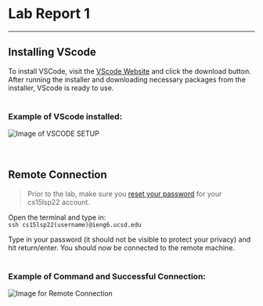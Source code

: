 # Lab Report 1
---
## **Installing VScode**

To install VSCode, visit the [VScode Website](https://code.visualstudio.com) and click the download button. After running the installer and downloading necessary packages from the installer, VScode is ready to use.
<br>
<br>
### Example of VScode installed:
 ![Image of VSCODE SETUP](https://github.com/vjwuUCSD/cse15l-lab-reports/blob/main/LabReport1/Screen%20Shot%202022-04-01%20at%206.12.35%20PM.png?raw=true)  
 <br>
 <br>

## **Remote Connection**

>Prior to the lab, make sure you [reset your password](https://sdacs.ucsd.edu/~icc/index.php) for your cs15lsp22 account.  

Open the terminal and type in:  
`ssh cs15lsp22(username)@ieng6.ucsd.edu`

Type in your password (it should not be visible to protect your privacy) and hit return/enter. You should now be connected to the remote machine.
<br>
<br>
### Example of Command and Successful Connection:
![Image for Remote Connection](https://github.com/vjwuUCSD/cse15l-lab-reports/blob/main/LabReport1/Screen%20Shot%202022-04-01%20at%206.16.03%20PM.png?raw=true) 